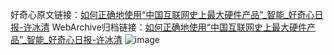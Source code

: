 好奇心原文链接：[如何正确地使用“中国互联网史上最大硬件产品”_智能_好奇心日报-许冰清](https://www.qdaily.com/articles/7703.html)
WebArchive归档链接：[如何正确地使用“中国互联网史上最大硬件产品”_智能_好奇心日报-许冰清](http://web.archive.org/web/20160618231630/http://www.qdaily.com/articles/7703.html)
![image](http://ww3.sinaimg.cn/large/007d5XDply1g3x2ohh3w2j30u0372b29)
